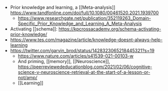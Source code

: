 - Prior knowledge and learning, a [[Meta-analysis]] https://www.tandfonline.com/doi/full/10.1080/00461520.2021.1939700
	- https://www.researchgate.net/publication/352119263_Domain-Specific_Prior_Knowledge_and_Learning_A_Meta-Analysis
- Activating [[schema]]: https://kpcrossacademy.org/schema-activating-prior-knowledge/
- https://www.tes.com/magazine/article/knowledge-doesnt-always-help-learning
- https://twitter.com/garvin_brod/status/1428323065218445321?s=19
	- https://www.nature.com/articles/s41539-021-00103-w
	- And priming, [[memory]], [[Neuroscience]], https://peerreviewededucationblog.com/2021/02/06/cognitive-science-v-neuroscience-retrieval-at-the-start-of-a-lesson-or-not/amp/
	- [[Learning]]